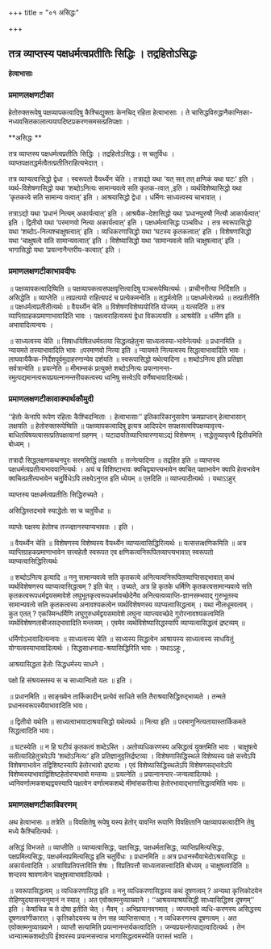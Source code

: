 +++
title = "०१ असिद्धः"

+++


## तत्र व्याप्तस्य पक्षधर्मत्वप्रतीतिः सिद्धिः । तद्रहितोऽसिद्धः

**हेत्वाभासाः**

### **प्रमाणलक्षणटीका**

हेतोरुक्तरूपेषु पक्षव्यापकत्वादिषु कैश्चिद्युक्ताः केनचिद् रहिता हेत्वाभासाः । ते चासिद्धविरुद्धानैकान्तिका-नध्यवसितकालात्ययापदिष्टप्रकरणसमसत्प्रतिपक्षाः ।

**असिद्धः **

तत्र व्याप्तस्य पक्षधर्मत्वप्रतीतिः सिद्धिः । तद्रहितोऽसिद्धः। स चतुर्विधः । व्याप्तपक्षतद्धर्मत्वैतत्प्रतीतिराहित्यभेदात् ।

तत्र व्याप्यत्वासिद्धो द्वेधा । स्वरूपतो वैयर्थ्येन चेति । तत्राद्यो यथा ‘यत् सत् तत् क्षणिकं यथा घटः’ इति । व्यर्थ-विशेषणासिद्धो यथा ‘शब्दोऽनित्यः सामान्यवत्वे सति कृतक-त्वात् ,इति । व्यर्थविशेष्यासिद्धो यथा ‘कृतकत्वे सति सामान्य वत्वात्’ इति । आश्रयासिद्धो द्वेधा । धर्मिणः साध्यत्वस्य चाभावात् ।

तत्राऽद्यो यथा ‘प्रधानं नित्यम् अकार्यत्वात्’ इति । आश्रयैक-देशासिद्धो यथा ‘प्रधानपुरुषौ नित्यौ आकार्यत्वात्’ इति । द्वितीयो यथा ‘परमाणवो नित्या अकार्यत्वात्’ इति । पक्षधर्मत्वासिद्धः पञ्चविधः । तत्र स्वरूपासिद्धो यथा ‘शब्दोऽ-नित्यश्चाक्षुषत्वात्’ इति । व्यधिकरणासिद्धो यथा ‘घटस्य कृतकत्वात्’ इति । विशेषणासिद्धो यथा ‘चाक्षुषत्वे सति सामान्यवत्वात्’ इति । विशेष्यासिद्धो यथा ‘सामान्यवत्वे सति चाक्षुषत्वात्’ इति । भागासिद्धो यथा ‘प्रयत्नानैन्तरीय-कत्वात्’ इति ।

### **प्रमाणलक्षणटीकाभावदीपः**

॥ पक्षव्यापकत्वादिष्विति ॥ पक्षव्यापकत्वसपक्षवृत्तित्वादिषु पञ्चरूपेष्वित्यर्थः । प्राचीनरीत्या निर्दिशति ॥ असिद्धेति ॥ व्याप्तेति ॥ त्वप्रत्ययो राहित्यपदं च प्रत्येकमन्वेति ॥ तद्धर्मत्वेति ॥ पक्षधर्मत्वेत्यर्थः ॥ तत्प्रतीतीति ॥ पक्षधर्मत्वप्रतीतीत्यर्थः ॥ वैयर्थ्येन चेति ॥ विशेषणविशेष्ययोरिति योज्यम् ॥ यत्सदिति ॥ तत्र व्याप्तिग्राहकप्रमाणाभावादिति भावः । पक्षत्वराहित्यरूपं द्वेधा विकल्पयति ॥ आश्रयेति ॥ धर्मिण इति ॥ अभावादित्यन्वयः ।

॥ साध्यत्वस्य चेति ॥ सिषाधयिषितधर्मवतया सिद्धत्वहेतुना साध्यत्वस्या-भावेनेत्यर्थः ॥ प्रधानमिति ॥ न्यायमते तस्याभावादिति भावः ॥परमाणवो नित्या इति ॥ न्यायमते नित्यत्वस्य सिद्धत्वाभावादिति भावः । लाघवायैकैक-निर्देशपूर्वमुदाहरणान्येव दर्शयति ॥ स्वरूपासिद्धो यथेत्यादिना ॥ शब्दोऽनित्य इति प्रतिज्ञा सर्वत्रान्वेति ॥ प्रयत्नेति ॥ मीमाम्सकं प्रत्युक्ते शब्दोऽनित्यः प्रयत्नानन्त-रमुत्पद्यमानत्वरूपप्रयत्नानन्तरीयकत्वस्य ध्वनिषु सत्त्वेऽपि वर्णेष्वभावादित्यर्थः।

### **प्रमाणलक्षणटीकावाक्यार्थकौमुदी**

‘‘हेतोः केनापि रूपेण रहिताः कैश्चिदन्विताः । हेत्वाभासाः’’ इतिकारिकानुसारेण क्रमप्राप्तान् हेत्वाभासान् लक्षयति ॥ हेतोरुक्तरूपेष्विति ॥ पक्षव्यापकत्वादिषु इत्यत्र आदिपदेन सपक्षसत्वविपक्षव्यावृत्त्य-बाधितविषयत्वासत्प्रतिपक्षत्वानां ग्रहणम् । घटादावतिव्याप्तिवारणायाऽद्यं विशेषणम् । सद्धेतुव्यावृत्त्यै द्वितीयमिति बोध्यम् ।

तत्रादौ सिद्धलक्षणकथनपुरः सरमसिद्धिं लक्षयति ॥ तत्नेत्यादिना ॥ तद्रहित इति ॥ व्याप्तस्य पक्षधर्मत्वप्रतीत्यभाववानित्यर्थः । अयं च विशिष्टाभावः क्वचिद्व्याप्त्यभावेन क्वचित् पक्षाभावेन क्वापि हेत्वभावेन क्वचित्प्रतीत्यभावेन चतुुर्विधेऽपि लक्ष्येऽनुगत इति ध्येयम् ॥ एतदिति ॥ व्याप्त्यादीत्यर्थः । यथाऽऽहुर्

व्याप्तस्य पक्षधर्मत्वप्रतीतिः सिद्धिरुच्यते ।

असिद्धिस्तदभावे स्याद्धेतोः सा च चतुर्विधा ॥

व्याप्तेः पक्षस्य हेतोश्च तज्ज्ज्ञानस्याप्यभावतः । इति ।

॥ वैयर्थ्येन चेति ॥ विशेषणस्य विशेष्यस्य वैयर्थ्येन व्याप्यत्वासिद्धिरित्यर्थः ॥ यत्सत्तत्क्षणिकमिति ॥ अत्र व्याप्तिग्राहकप्रमाणाभावेन सत्त्वहेतौ स्वरूपत एव क्षणिकत्वनिरूपितव्याप्त्यभावात् स्वरूपतो व्याप्यत्वासिद्धिरित्यर्थः

॥ शब्दोऽनित्य इत्यादि ॥ ननु सामान्यवत्वे सति कृतकत्वे अनित्यत्वनिरूपितव्याप्तिसद्भावात् कथं व्यर्थविशेषणस्य व्याप्यत्वासिद्धत्वम् ? इति चेत् । उच्यते, अत्र हि कृतके धर्मिणि कृतकत्वसामान्यवत्वे सति कृतकत्वरूपधर्मद्वयसमावेशे लघुभूतकृत्वरूपधर्मावच्छेदेनैव अनित्यत्वव्याप्ति-ज्ञानसम्भवाद् गुरुभूतस्य सामान्यवत्वे सति कृतकत्वस्य अनावश्यकत्वेन व्यर्थविशेषणस्य व्याप्यत्वासिद्धत्वम् । यथा नीलधूमवत्वम् । कुत एतत् ? एकस्मिन्धर्मिणि लघुगुरुधर्मद्वयसमावेशे लघुना व्याप्त्यवच्छेदे गुरोरनावश्यकत्वमिति व्यर्थविशेषणताबीजसद्भावादिति मन्तव्यम् । एवमेव व्यर्थविशेष्यासिद्धस्यापि व्याप्यत्वासिद्धत्वं द्रष्टव्यम् ॥

धर्मिणोऽभावादित्यन्वयः ॥ साध्यत्वस्य चेति ॥ साध्यस्य सिद्धत्वेन आश्रायस्य साध्यत्वस्य साधयितुं योग्यत्वस्याभावादित्यर्थः । सिद्धसाधनादा-श्रयासिद्धिरिति भावः । यथाऽऽहुः ,

आश्रयासिद्धता हेतोः सिद्धधर्मस्य साधने ।

पक्षो हि संश्रयस्तस्य स च साध्यान्वितो यतः ॥ इति ।

॥ प्रधानमिति ॥ साङ्ख्येन तार्किकादीन् प्रत्येवं साधिते सति तैराश्रयासिद्धिरुद्भाव्यते । तन्मते प्रधानस्वरूपस्यैवाभावादिति भावः।

॥ द्वितीयो यथेति ॥ साध्यत्वाभावादाश्रयासिद्धो यथेत्यर्थः ॥ नित्या इति ॥ परमाणुनित्यतायास्तार्किकमते सिद्धत्वादिति भावः।

॥ घटस्येति ॥ न हि घटीयं कृतकत्वं शब्देऽस्ति । अतोव्यधिकरणस्य असिद्धत्वं युक्तमिति भावः । चाक्षुषत्वे सतीत्यादिहेतुत्रयेऽपि ‘शब्दोऽनित्यः’ इति प्रतिज्ञानुवृत्तिर्द्रष्टव्या । विशेषणासिद्धिस्थले विशेष्यस्य पक्षे सत्त्वेऽपि विशेषणाभावेन तद्विशिष्टस्यापि हेतोरभावो द्रष्टव्यः । एवं विशेष्यासिद्धिस्थलेऽपि विशेषणसद्भावेऽपि
विशेष्यस्याभावाद्विशिष्टहेतोरप्यभावो मन्तव्यः ॥ प्रयत्नेति ॥
प्रयत्नानन्तर-जन्यत्वादित्यर्थः । ध्वनिवर्णात्मकशब्दद्वयस्यापि पक्षत्वेन वर्णात्मकशब्दे मीमांसकरीत्या हेतोरभावाद्भागासिद्धत्वमिति भावः ॥

### **प्रमाणलक्षणटीकाविवरणम्**

अथ हेत्वाभासः ॥ तत्रेति ॥ विवक्षितेषु रूपेषु यस्य हेतोर् यावन्ति रूपाणि विवक्षितानि पक्षव्यापकत्वादीनि तेषु मध्ये कैश्चिदित्यर्थः ।

असिद्धं विभजते ॥ व्याप्तीति ॥ व्याप्यत्वासिद्धः, पक्षासिद्धः, पक्षधर्मतासिद्धः, व्याप्तिप्रमित्यसिद्धः, पक्षप्रमित्यसिद्धः, पक्षधर्मत्वप्रमित्यसिद्ध इति चतुर्विधः ॥ प्रधानमिति ॥ अत्र प्रधानस्यैवाभेदोऽश्रयासिद्धः ॥ अकार्यत्वादिति । अत्राविप्रतिपत्ताविति शेषः । विप्रतिपत्तौ साध्यत्वसत्त्वादिति बोध्यम् ॥ चाक्षुषत्वादिति ॥ शन्दस्य श्रावणत्वेन चाक्षुषत्वाभावादित्यर्थः ।

॥ स्वरूपासिद्धत्वम् ॥ व्यधिकरणासिद्ध इति ॥ ननु व्यधिकरणासिद्धस्य कथं दूषणत्वम् ? अन्यथा कृत्तिकोदयेन रोहिण्युदयासत्त्यनुमानं न स्यात् । अत एवोक्तमनुव्याख्याने । ‘‘आश्रयव्याश्रयसिद्धी साध्यासिद्धिश्व दूषणम्’’ इति । केषांचिन्न च ते दोषा इतीति चेत् । मैवम् । अभिप्रायानवगमात् । व्यप्त्यभावे व्यधि-करणस्य असिद्धस्य दूषणत्वांगीकारात् । कृत्तिकोदयस्य च तेन सह व्याप्तिसत्त्वात् । न व्यधिकरणस्य दूषणत्वम् । अत एवोक्तमनुव्याख्याने । व्याप्तौ सत्यामिति प्रयत्नानन्तर्यकत्वादिति । जन्यप्रयत्नोत्पाद्यत्वादित्यर्थः । तेन ध्वन्यात्मकशब्दोऽपि ईश्वरस्य प्रयत्नसत्त्वान्न भागासिद्धत्वमस्येति परास्तं भवति ।

